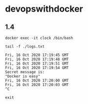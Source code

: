 # devopswithdocker
## 1.4
```
docker exec -it clock /bin/bash
```
```
tail -f ./logs.txt
```
```
Fri, 16 Oct 2020 17:19:45 GMT
Fri, 16 Oct 2020 17:19:48 GMT
Fri, 16 Oct 2020 17:19:51 GMT
Fri, 16 Oct 2020 17:19:54 GMT
Secret message is:
"Docker is easy"
Fri, 16 Oct 2020 17:20:00 GMT
Fri, 16 Oct 2020 17:20:03 GMT
^C
```
```
exit
```
